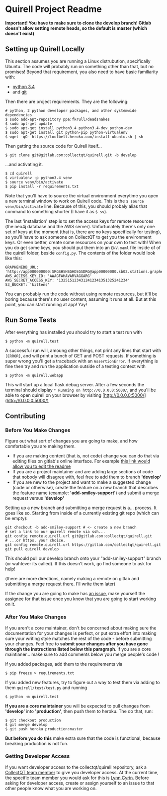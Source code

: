# Quirell Project Readme

**Important! You have to make sure to clone the develop branch! Gitlab doesn't allow setting remote heads, so the default is master (which doesn't exist)**

## Setting up Quirell Locally

This section assumes you are running a Linux distrubution, specifically Ubuntu. The code will probably run on something other than that, but no promises! Beyond that requirement, you also need to have basic familiarity with:

* [python 3.4](https://www.python.org/)
* and [git](http://git-scm.com/)

Then there are project requirements. They are the following:

	# python, 2 python developer packages, and other systemwide dependencies
    $ sudo add-apt-repository ppa:fkrull/deadsnakes
    $ sudo apt-get update
    $ sudo apt-get install python3.4 python3.4-dev python-dev
    $ sudo apt-get install git python-pip python-virtualenv
    $ wget -qO- https://toolbelt.heroku.com/install-ubuntu.sh | sh

Then getting the source code for Quirell itself...

    $ git clone git@gitlab.com:collectqt/quirell.git -b develop

...and activating it.

    $ cd quirell
    $ virtualenv -p python3.4 venv
    $ source venv/bin/activate
    $ pip install -r requirements.txt

Note that you'll have to source the virtual environment everytime you open a new terminal window to work on Quirell code. This is the `$ source venv/bin/activate` line. Because of this, you should probaly alias that command to something shorter (I have it as `$ sv`). 

The last 'installation' step is to set the access keys for remote resources (the neo4j database and the AWS server). Unfortunately there's only one set of keys at the moment (that is, there are no keys specifically for testing), so you'll have to ask someone on CollectQT to get you the environment keys. Or even better, create some resources on your own to test with! When you do get some keys, you should put them into an `ENV.yaml` file inside of of the quirell folder, beside `config.py`. The contents of the folder would look like this:

	GRAPHENEDB_URL: 'http://app000000000:SRGSHSHSGHDSGSDRG@app00000000.sb02.stations.graphenedb.com:00000'
	AWS_ACCESS_KEY_ID: 'AWAGFAHAVARVAGGARG'
	AWS_SECRET_ACCESS_KEY: '1325151234312412341351325241234'
	S3_BUCKET: 'kittens'

You can probably run the code without using remote resources, but it'll be boring because there's no user content, assuming it runs at all. But at this point, you can start running at app! Yay!

## Run Some Tests

After everything has installed you should try to start a test run with

    $ python -m quirell.test

A successful run will, amoung other things, not print any lines that start with `[ERROR]`, and will print a bunch of GET and POST requests. If something is super wrong you'll get a traceback with an `AssertionError`. If everything is fine then try and run the application outside of a testing context with

    $ python -m quirell.webapp

This will start up a local flask debug server. After a few seconds the terminal should display `* Running on http://0.0.0.0:5000/`, and you'll be able to open quirell on your browser by visiting [http://0.0.0.0:5000/](http://0.0.0.0:5000/)

## Contributing

### Before You Make Changes

Figure out what sort of changes you are going to make, and how comfortable you are making them.

* If you are making content (that is, not code) change you can do that via editing files on gitlab's online interface. For example [this link would allow you to edit the readme](https://gitlab.com/collectqt/quirell/edit/develop/readme.md)
* If you are a project maintainer and are adding large sections of code that nobody will disagree with, feel free to add them to branch **'develop'**
* If you are new to the project and want to make a suggested change (code or otherwise), create the feature on a new branch that describes the feature name (example: **'add-smiley-support'**) and submit a merge request versus **'develop'**

Setting up a new branch and submitting a merge request is a... process. It goes like so. Starting from inside of a currently existing git repo (which can be empty):

    git checkout -b add-smiley-support # <- create a new branch
    # set a link to our quirell remote via ssh...
    git config remote.quirell.url git@gitlab.com:collectqt/quirell.git
    # ...or https, your choice.
    git config remote.quirell.url https://gitlab.com/collectqt/quirell.git
    git pull quirell develop

This should pull our develop branch onto your "add-smiley-support" branch (or wahtever its called). If this doesn't work, go find someone to ask for help!

(there are more directions, namely making a remote on gitlab and submitting a merge request there. I'll write them later)

If the change you are going to make has [an issue](https://gitlab.com/collectqt/quirell/issues), make yourself the assignee for that issue once you know that you are going to start working on it.

### After You Make Changes

If you aren't a core maintainer, don't be concerned about making sure the documentation for your changes is perfect, or put extra effort into making sure your writing style matches the rest of the code - before submitting your changes. Feel free to **submit your changes after you have gone through the instructions listed below this paragraph**. If you are a core maintianer... make sure to add comments below you merge people's code !

If you added packages, add them to the requirements via

    $ pip freeze > requirements.txt

If you added new features, try to figure out a way to test them via adding to them `quirell/test/test.py` and running

    $ python -m quirell.test

**If you are a core maintainer** you will be expected to pull changes from **'develop'** into **'production'**, then push them to heroku. The do that, run:

    $ git checkout production
    $ git merge develop
    $ git push heroku production:master

**But before you do this** make extra sure that the code is functional, because breaking production is not fun.

### Getting Developer Access

If you want developer access to the collectqt/quirell repository, ask a [CollectQT team member](https://gitlab.com/groups/collectqt/members) to give you developer access. At the current time, the specific team member you would ask for this is [Lynn Cyrin](https://gitlab.com/u/cyrin). Before asking for developer access, create or assign yourself to an issue to that other people know what you are working on.
